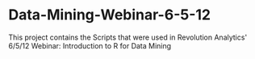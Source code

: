 Data-Mining-Webinar-6-5-12
==========================

This project contains the Scripts that were used in Revolution Analytics' 6/5/12 Webinar: Introduction to R for Data Mining